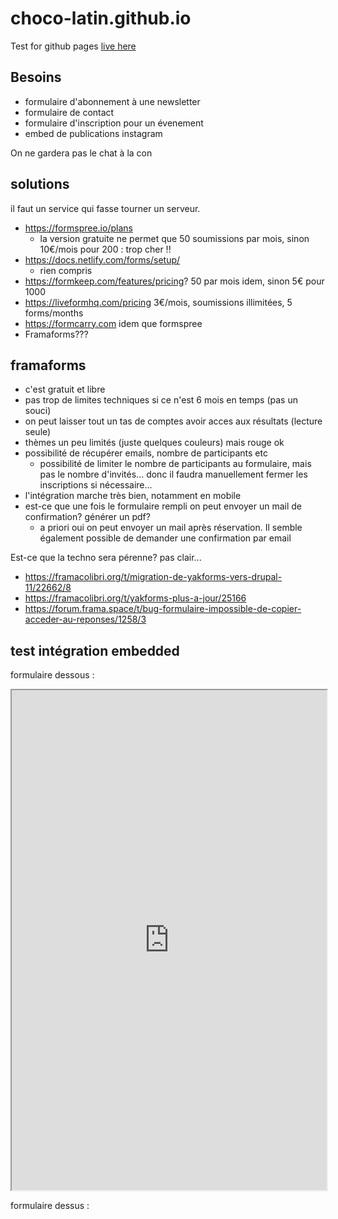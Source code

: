 # choco-latin.github.io
Test for github pages
[live here](choco-latin.github.io)

## Besoins

- formulaire d'abonnement à une newsletter
- formulaire de contact
- formulaire d'inscription pour un évenement
- embed de publications instagram

On ne gardera pas le chat à la con

## solutions

il faut un service qui fasse tourner un serveur.

- https://formspree.io/plans
  - la version gratuite ne permet que 50 soumissions par mois, sinon 10€/mois pour 200 : trop cher !!
- https://docs.netlify.com/forms/setup/
  - rien compris
- https://formkeep.com/features/pricing? 50 par mois idem, sinon 5€ pour 1000
- https://liveformhq.com/pricing 3€/mois, soumissions illimitées, 5 forms/months
- https://formcarry.com idem que formspree
- Framaforms???

## framaforms

- c'est gratuit et libre
- pas trop de limites techniques si ce n'est 6 mois en temps (pas un souci)
- on peut laisser tout un tas de comptes avoir acces aux résultats (lecture seule)
- thèmes un peu limités (juste quelques couleurs) mais rouge ok
- possibilité de récupérer emails, nombre de participants etc
  - possibilité de limiter le nombre de participants au formulaire, mais pas le nombre d'invités... donc il faudra manuellement fermer les inscriptions si nécessaire...
- l'intégration marche très bien, notamment en mobile
- est-ce que une fois le formulaire rempli on peut envoyer un mail de confirmation? générer un pdf?
  - a priori oui on peut envoyer un mail après réservation. Il semble également possible de demander une confirmation par email

Est-ce que la techno sera pérenne? pas clair...
- https://framacolibri.org/t/migration-de-yakforms-vers-drupal-11/22662/8
- https://framacolibri.org/t/yakforms-plus-a-jour/25166
- https://forum.frama.space/t/bug-formulaire-impossible-de-copier-acceder-au-reponses/1258/3

## test intégration embedded

formulaire dessous : 

<iframe src="https://framaforms.org/titre-test-integration-1750409054" width="100%" height="800" border="0"></iframe>

formulaire dessus :
